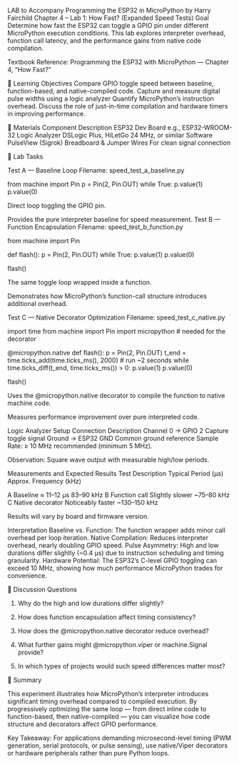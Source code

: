 
LAB to Accompany Programming the ESP32 in MicroPython by Harry Fairchild
Chapter 4 – Lab 1: How Fast? (Expanded Speed Tests)
Goal
Determine how fast the ESP32 can toggle a GPIO pin under different MicroPython execution conditions.
This lab explores interpreter overhead, function call latency, and the performance gains from native code compilation.

Textbook Reference:
Programming the ESP32 with MicroPython — Chapter 4, “How Fast?”

🎯 Learning Objectives
Compare GPIO toggle speed between baseline, function-based, and native-compiled code.
Capture and measure digital pulse widths using a logic analyzer
Quantify MicroPython’s instruction overhead.
Discuss the role of just-in-time compilation and hardware timers in improving performance.

🧰 Materials
Component                  	              Description
ESP32 Dev Board       	            e.g., ESP32-WROOM-32
Logic Analyzer	                        DSLogic Plus, HiLetGo 24 MHz, or similar
Software	                                   PulseView (Sigrok)
Breadboard & Jumper Wires   	For clean signal connection

🧪 Lab Tasks

Test A — Baseline Loop
Filename: speed_test_a_baseline.py

from machine import Pin
p = Pin(2, Pin.OUT)
while True:
    p.value(1)
    p.value(0)

Direct loop toggling the GPIO pin.

Provides the pure interpreter baseline for speed measurement.
Test B — Function Encapsulation
Filename: speed_test_b_function.py

from machine import Pin

def flash():
    p = Pin(2, Pin.OUT)
    while True:
        p.value(1)
        p.value(0)

flash()

The same toggle loop wrapped inside a function.

Demonstrates how MicroPython’s function-call structure introduces additional overhead.

Test C — Native Decorator Optimization
Filename: speed_test_c_native.py

import time
from machine import Pin
import micropython  # needed for the decorator

@micropython.native
def flash():
    p = Pin(2, Pin.OUT)
    t_end = time.ticks_add(time.ticks_ms(), 2000)  # run ~2 seconds
    while time.ticks_diff(t_end, time.ticks_ms()) > 0:
        p.value(1)
        p.value(0)

flash()

Uses the @micropython.native decorator to compile the function to native machine code.

Measures performance improvement over pure interpreted code.

Logic Analyzer Setup
Connection	                             Description
Channel 0 → GPIO 2	               Capture toggle signal
Ground → ESP32 GND	   Common ground reference
Sample Rate: ≥ 10 MHz            recommended (minimum 5 MHz).

Observation: Square wave output with measurable high/low periods.

Measurements and Expected Results
Test	Description	Typical Period (µs)	Approx. Frequency (kHz)

A	Baseline	≈ 11–12 µs	83–90 kHz
B	Function call	Slightly slower	~75–80 kHz
C	Native decorator	Noticeably faster	~130–150 kHz


Results will vary by board and firmware version.

Interpretation
Baseline vs. Function: The function wrapper adds minor call overhead per loop iteration.
Native Compilation: Reduces interpreter overhead, nearly doubling GPIO speed.
Pulse Asymmetry: High and low durations differ slightly (~0.4 µs) due to instruction scheduling and timing granularity.
Hardware Potential: The ESP32’s C-level GPIO toggling can exceed 10 MHz, showing how much performance MicroPython trades for convenience.

🧩 Discussion Questions

1. Why do the high and low durations differ slightly?

2. How does function encapsulation affect timing consistency?

3. How does the @micropython.native decorator reduce overhead?

4. What further gains might @micropython.viper or machine.Signal provide?

5. In which types of projects would such speed differences matter most?


📓 Summary

This experiment illustrates how MicroPython’s interpreter introduces significant timing overhead compared to compiled execution.
By progressively optimizing the same loop — from direct inline code to function-based, then native-compiled — you can visualize how code structure and decorators affect GPIO performance.

Key Takeaway:
For applications demanding microsecond-level timing (PWM generation, serial protocols, or pulse sensing), use native/Viper decorators or hardware peripherals rather than pure Python loops.
